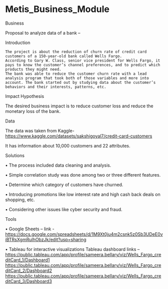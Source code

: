 # Metis_Business_Module

Business

Proposal to analyze data of a bank –



Introduction 

    The project is about the reduction of churn rate of credit card customers of a 150-year-old bank called Wells Fargo.
    According to Gary W. Class, senior vice president for Wells Fargo, it pays to know the customer’s channel preferences, and to predict which products they might need.
    The bank was able to reduce the customer churn rate with a lead analysis program that took both of those variables and more into account. The bank started out by studying data about the customer’s behaviors and their interests, patterns, etc.



Impact Hypothesis

The desired business impact is to reduce customer loss and reduce the monetary loss of the bank.



Data

The data was taken from Kaggle- https://www.kaggle.com/datasets/sakshigoyal7/credit-card-customers

It has information about 10,000 customers and 22 attributes.



Solutions

•	The process included data cleaning and analysis.

•	Simple correlation study was done among two or three different features.

•	Determine which category of customers have churned.

•	Introducing promotions like low interest rate and high cash back deals on shopping, etc.

•	Considering other issues like cyber security and fraud.



Tools

•	Google Sheets – 
  link - https://docs.google.com/spreadsheets/d/1M9Xt0ju4m2csnk5z0Sb3UDeE0viBTRsXgmRulhObzJk/edit?usp=sharing

•	Tableau for interactive visualizations
  Tableau dashboard links – 
  	https://public.tableau.com/app/profile/sameera.bellary/viz/Wells_Fargo_creditCard_1/Dashboard1
  	https://public.tableau.com/app/profile/sameera.bellary/viz/Wells_Fargo_creditCard_2/Dashboard2
  	https://public.tableau.com/app/profile/sameera.bellary/viz/Wells_Fargo_creditCard_3/Dashboard3 


